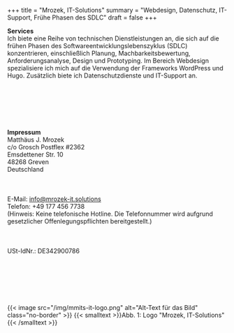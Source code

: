 +++
title = "Mrozek, IT-Solutions"
summary = "Webdesign, Datenschutz, IT-Support, Frühe Phasen des SDLC"
draft = false
+++

**Services**  
Ich biete eine Reihe von technischen Dienstleistungen an, die sich auf die frühen Phasen des Softwareentwicklungslebenszyklus (SDLC) konzentrieren, einschließlich Planung, Machbarkeitsbewertung, Anforderungsanalyse, Design und Prototyping. Im Bereich Webdesign spezialisiere ich mich auf die Verwendung der Frameworks WordPress und Hugo. Zusätzlich biete ich Datenschutzdienste und IT-Support an.

</br></br>   
</br></br>  

**Impressum**  
Matthäus J. Mrozek  
c/o Grosch Postflex #2362  
Emsdettener Str. 10  
48268 Greven  
Deutschland  
</br></br>  
E-Mail: info@mrozek-it.solutions  
Telefon: +49 177 456 7738  
(Hinweis: Keine telefonische Hotline. Die Telefonnummer wird aufgrund gesetzlicher Offenlegungspflichten bereitgestellt.)  
</br></br>  
USt-IdNr.: DE342900786  

</br></br>  
</br></br> 

{{< image src="/img/mmits-it-logo.png" alt="Alt-Text für das Bild" class="no-border" >}}
{{< smalltext >}}Abb. 1: Logo "Mrozek, IT-Solutions"{{< /smalltext >}}
